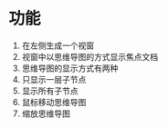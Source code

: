 # 功能
1. 在左侧生成一个视窗
2. 视窗中以思维导图的方式显示焦点文档  
4. 思维导图的显示方式有两种
  1. 只显示一层子节点
  2. 显示所有子节点
5. 鼠标移动思维导图
6. 缩放思维导图
